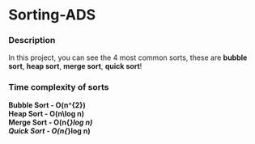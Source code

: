 # Sorting-ADS

### Description

In this project, you can see the 4 most common sorts, these are <b>bubble sort</b>, <b>heap sort</b>, <b>merge sort</b>, <b>quick sort</b>!

### Time complexity of sorts

<b>Bubble Sort - O(n^{2}) </b> <br/>
<b> Heap Sort - O(n\log n) </b> <br/>
<b> Merge Sort - O(n{*}log n) </b> <br/>
<b> Quick Sort - O(n{*}log n) </b> <br/>
